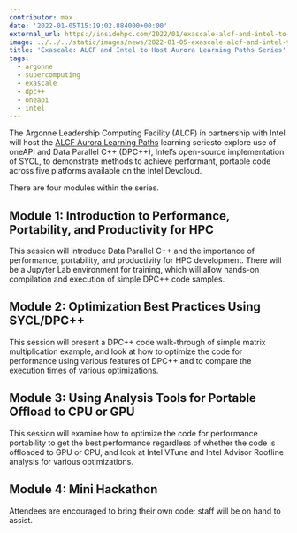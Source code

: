 ```yaml
---
contributor: max
date: '2022-01-05T15:19:02.884000+00:00'
external_url: https://insidehpc.com/2022/01/exascale-alcf-and-intel-to-host-aurora-learning-paths-series/
image: ../../../static/images/news/2022-01-05-exascale-alcf-and-intel-to-host-aurora-learning-paths-series.webp
title: 'Exascale: ALCF and Intel to Host Aurora Learning Paths Series'
tags:
  - argonne
  - supercomputing
  - exascale
  - dpc++
  - oneapi
  - intel
---
```


The Argonne Leadership Computing Facility (ALCF) in partnership with Intel will host
the [ALCF Aurora Learning Paths](https://events.cels.anl.gov/event/183/) learning seriesto explore use of oneAPI and
Data Parallel C++ (DPC++), Intel’s open-source implementation of SYCL, to demonstrate methods to achieve performant,
portable code across five platforms available on the Intel Devcloud.

There are four modules within the series.

## Module 1: Introduction to Performance, Portability, and Productivity for HPC

This session will introduce Data Parallel C++ and the importance of performance, portability, and productivity for HPC
development. There will be a Jupyter Lab environment for training, which will allow hands-on compilation and execution
of simple DPC++ code samples.

## Module 2: Optimization Best Practices Using SYCL/DPC++

This session will present a DPC++ code walk-through of simple matrix multiplication example, and look at how to optimize
the code for performance using various features of DPC++ and to compare the execution times of various optimizations.

## Module 3: Using Analysis Tools for Portable Offload to CPU or GPU

This session will examine how to optimize the code for performance portability to get the best performance regardless of
whether the code is offloaded to GPU or CPU, and look at Intel VTune and Intel Advisor Roofline analysis for various
optimizations.

## Module 4: Mini Hackathon

Attendees are encouraged to bring their own code; staff will be on hand to assist.
